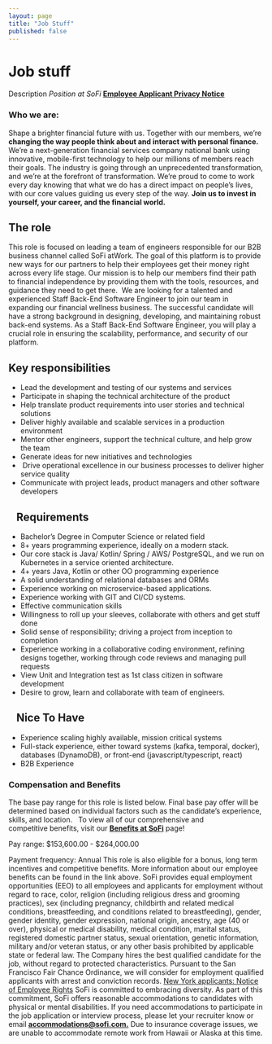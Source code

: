 ```yaml
---
layout: page
title: "Job Stuff"
published: false
---
```


# Job stuff

Description
*Position at SoFi*
**[Employee Applicant Privacy Notice](https://www.sofi.com/sofi-employee-applicant-privacy-notice/)**

### **Who we are:**
Shape a brighter financial future with us.
Together with our members, we’re
**changing the way people think about and interact with personal finance.**
We’re a 
next-generation financial services company
national bank 
using innovative, 
mobile-first technology to help our millions of members reach their goals.
The industry is going through an unprecedented transformation, and 
we’re at the forefront of transformation.
We’re proud to come to work every day knowing that what we do has a direct impact on people’s lives, with our core values guiding us every step of the way. **Join us to invest in yourself, your career, and the financial world.**

## The role
This role is focused on leading a team of engineers responsible for our B2B business channel called SoFi atWork. The goal of this platform is to provide new ways for our partners to help their employees get their money right across every life stage. Our mission is to help our members find their path to financial independence by providing them with the tools, resources, and guidance they need to get there. 
We are looking for a talented and experienced Staff Back-End Software Engineer to join our team in expanding our financial wellness business. The successful candidate will have a strong background in designing, developing, and maintaining robust back-end systems. As a Staff Back-End Software Engineer, you will play a crucial role in ensuring the scalability, performance, and security of our platform.

## Key responsibilities
* Lead the development and testing of our systems and services
* Participate in shaping the technical architecture of the product
* Help translate product requirements into user stories and technical solutions
* Deliver highly available and scalable services in a production environment
* Mentor other engineers, support the technical culture, and help grow the team
* Generate ideas for new initiatives and technologies
*  Drive operational excellence in our business processes to deliver higher service quality
* Communicate with project leads, product managers and other software developers

## ⠀Requirements
* Bachelor’s Degree in Computer Science or related field
* 8+ years programming experience, ideally on a modern stack.
* Our core stack is Java/ Kotlin/ Spring / AWS/ PostgreSQL, and we run on Kubernetes in a service oriented architecture.
* 4+ years Java, Kotlin or other OO programming experience 
* A solid understanding of relational databases and ORMs
* Experience working on microservice-based applications.
* Experience working with GIT and CI/CD systems.
* Effective communication skills
* Willingness to roll up your sleeves, collaborate with others and get stuff done
* Solid sense of responsibility; driving a project from inception to completion
* Experience working in a collaborative coding environment, refining designs together, working through code reviews and managing pull requests
* View Unit and Integration test as 1st class citizen in software development
* Desire to grow, learn and collaborate with team of engineers.
## ⠀Nice To Have
* Experience scaling highly available, mission critical systems
* Full-stack experience, either toward systems (kafka, temporal, docker), databases (DynamoDB), or front-end (javascript/typescript, react)
* B2B Experience

### **Compensation and Benefits**

The base pay range for this role is listed below. Final base pay offer will be determined based on individual factors such as the candidate’s experience, skills, and location.  
To view all of our comprehensive and competitive benefits, visit our **[Benefits at SoFi](https://sofietyinfo.sofi.com/sofi-benefits)** page!

Pay range: $153,600.00 - $264,000.00

Payment frequency: Annual
This role is also eligible for a bonus, long term incentives and competitive benefits. More information about our employee benefits can be found in the link above.
SoFi provides equal employment opportunities (EEO) to all employees and applicants for employment without regard to race, color, religion (including religious dress and grooming practices), sex (including pregnancy, childbirth and related medical conditions, breastfeeding, and conditions related to breastfeeding), gender, gender identity, gender expression, national origin, ancestry, age (40 or over), physical or medical disability, medical condition, marital status, registered domestic partner status, sexual orientation, genetic information, military and/or veteran status, or any other basis prohibited by applicable state or federal law.
The Company hires the best qualified candidate for the job, without regard to protected characteristics.
Pursuant to the San Francisco Fair Chance Ordinance, we will consider for employment qualified applicants with arrest and conviction records.
[New York applicants: Notice of Employee Rights](https://dol.ny.gov/system/files/documents/2022/02/ls740_1.pdf)
SoFi is committed to embracing diversity. As part of this commitment, SoFi offers reasonable accommodations to candidates with physical or mental disabilities. If you need accommodations to participate in the job application or interview process, please let your recruiter know or email **[accommodations@sofi.com.](mailto:accommodations@sofi.com)**
Due to insurance coverage issues, we are unable to accommodate remote work from Hawaii or Alaska at this time.
